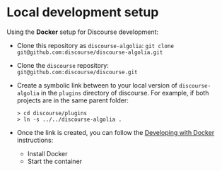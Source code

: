 # Local development setup

Using the **Docker** setup for Discourse development:

- Clone this repository as `discourse-algolia`: `git clone git@github.com:discourse/discourse-algolia.git`
- Clone the `discourse` repository: `git@github.com:discourse/discourse.git`
- Create a symbolic link between to your local version of `discourse-algolia` in the `plugins` directory of discourse. For example, if both projects are in the same parent folder:
    ```
    > cd discourse/plugins
    > ln -s ../../discourse-algolia .
    ```

- Once the link is created, you can follow the [Developing with Docker](https://meta.discourse.org/t/beginners-guide-to-install-discourse-for-development-using-docker/102009) instructions:
  - Install Docker
  - Start the container
